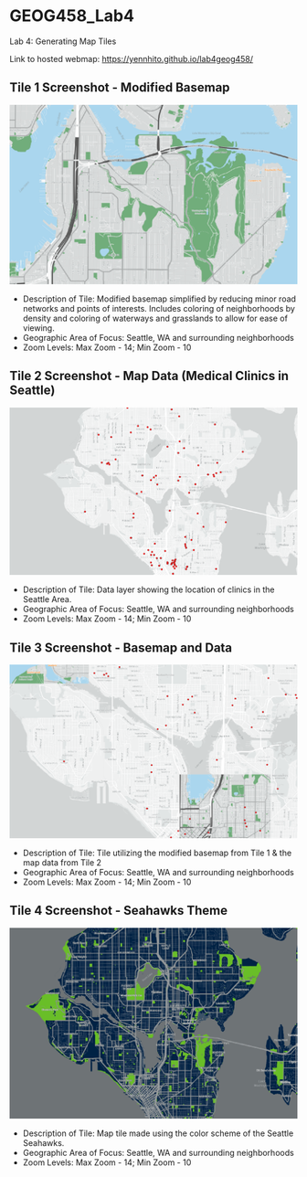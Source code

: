 # GEOG458_Lab4 

Lab 4: Generating Map Tiles

Link to hosted webmap: https://yennhito.github.io/lab4geog458/

## Tile 1 Screenshot - Modified Basemap
![Map Image](img/modbasetemp.PNG)


- Description of Tile: Modified basemap simplified by reducing minor road networks and points of interests. Includes coloring of neighborhoods by density and coloring of waterways and grasslands to allow for ease of viewing.
- Geographic Area of Focus: Seattle, WA and surrounding neighborhoods 
- Zoom Levels: Max Zoom - 14; Min Zoom - 10

## Tile 2 Screenshot - Map Data (Medical Clinics in Seattle)
![Map Image](img/clinicstemp.PNG)


- Description of Tile: Data layer showing the location of clinics in the Seattle Area.
- Geographic Area of Focus: Seattle, WA and surrounding neighborhoods 
- Zoom Levels: Max Zoom - 14; Min Zoom - 10

## Tile 3 Screenshot - Basemap and Data 
![Map Image](img/modbase_datatemp.PNG)


- Description of Tile: Tile utilizing the modified basemap from Tile 1 & the map data from Tile 2
- Geographic Area of Focus: Seattle, WA and surrounding neighborhoods 
- Zoom Levels: Max Zoom - 14; Min Zoom - 10

## Tile 4 Screenshot - Seahawks Theme
![Map Image](img/seahawkstemp.PNG)

- Description of Tile: Map tile made using the color scheme of the Seattle Seahawks. 
- Geographic Area of Focus: Seattle, WA and surrounding neighborhoods 
- Zoom Levels: Max Zoom - 14; Min Zoom - 10